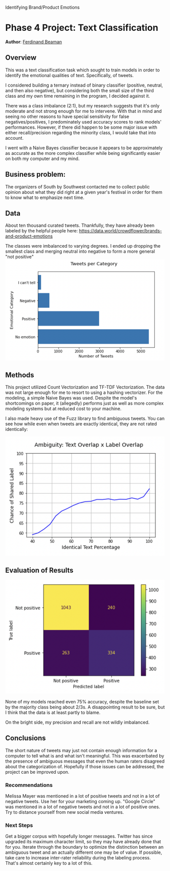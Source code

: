 Identifying Brand/Product Emotions
# Phase 4 Project: Text Classification
**Author**: [Ferdinand Beaman](mailto:ferdinand.beaman@gmail.com)

## Overview

This was a text classification task which sought to train models in order to identify the emotional qualities of text. Specifically, of tweets.

I considered building a ternary instead of binary classifier (positive, neutral, and then also negative), but considering both the small size of the third class and my own time remaining in the program, I decided against it.

There was a class imbalance (2:1), but my research suggests that it's only moderate and not strong enough for me to intervene. With that in mind and seeing no other reasons to have special sensitivity for false negatives/positives, I predominately used accuracy scores to rank models' performances. However, if there did happen to be some major issue with either recall/precision regarding the minority class, I would take that into account.

I went with a Naive Bayes classifier because it appears to be approximately as accurate as the more complex classifier while being significantly easier on both my computer and my mind.

## Business problem: 
The organizers of South by Southwest contacted me to collect public opinion about what they did right at a given year's festival in order for them to know what to emphasize next time.

## Data

About ten thousand curated tweets. Thankfully, they have already been labeled by the helpful people here: https://data.world/crowdflower/brands-and-product-emotions

The classes were imbalanced to varying degrees. I ended up dropping the smallest class and merging neutral into negative to form a more general "not positive"
![img](./Images/Bar)

## Methods

This project utilized Count Vectorization and TF-TDF Vectorization. The data was not large enough for me to resort to using a hashing vectorizer.
For the modeling, a simple Naive Bayes was used. Despite the model's shortcomings on paper, it (allegedly) performs just as well as more complex modeling systems but at reduced cost to your machine.

I also made heavy use of the Fuzz library to find ambiguous tweets. You can see how while even when tweets are exactly identical, they are not rated identically:

![img](./Images/Ambiguity)

## Evaluation of Results

![img](./Images/FinalCM)

None of my models reached even 75% accuracy, despite the baseline set by the majority class being about 2/3s. A disappointing result to be sure, but I think that the data is at least partly to blame.

On the bright side, my precision and recall are not wildly imbalanced.

## Conclusions

The short nature of tweets may just not contain enough information for a computer to tell what is and what isn't meaningful. This was exacerbated by the presence of ambiguous messages that even the human raters disagreed about the categorization of. Hopefully if those issues can be addressed, the project can be improved upon.

### Recommendations
Melissa Mayer was mentioned in a lot of positive tweets and not in a lot of negative tweets. Use her for your marketing coming up.
"Google Circle" was mentioned in a lot of negative tweets and not in a lot of positive ones. Try to distance yourself from new social media ventures.

### Next Steps

Get a bigger corpus with hopefully longer messages. Twitter has since upgraded its maximum character limit, so they may have already done that for you.
Iterate through the boundary to optimize the distinction between an ambiguous tweet and an actually different one may be of value.
If possible, take care to increase inter-rater reliability during the labeling process. That's almost certainly key to a lot of this.
